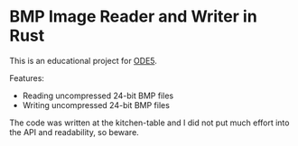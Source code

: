 # BMP Image Reader and Writer in Rust

This is an educational project for [ODE5](https://www.0de5.net/stimuli/a-reintroduction-to-programming/memory/binary-formats-through-bitmap-images).

Features:

- Reading uncompressed 24-bit BMP files
- Writing uncompressed 24-bit BMP files

The code was written at the kitchen-table and I did not put much effort into the API and readability, so beware.
